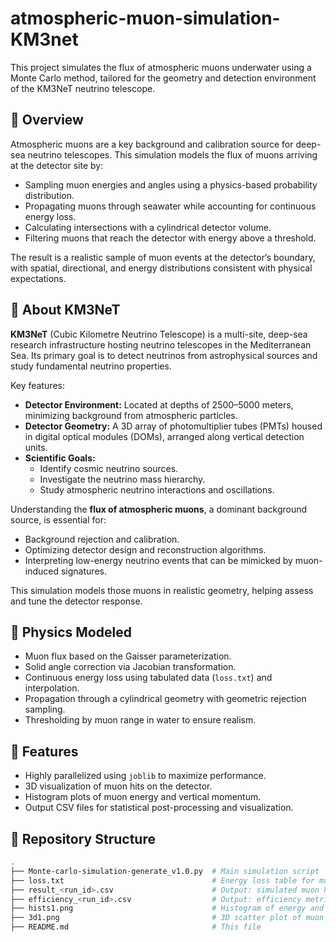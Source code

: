 # atmospheric-muon-simulation-KM3net

This project simulates the flux of atmospheric muons underwater using a Monte Carlo method, tailored for the geometry and detection environment of the KM3NeT neutrino telescope.


## 📌 Overview

Atmospheric muons are a key background and calibration source for deep-sea neutrino telescopes. This simulation models the flux of muons arriving at the detector site by:
- Sampling muon energies and angles using a physics-based probability distribution.
- Propagating muons through seawater while accounting for continuous energy loss.
- Calculating intersections with a cylindrical detector volume.
- Filtering muons that reach the detector with energy above a threshold.

The result is a realistic sample of muon events at the detector’s boundary, with spatial, directional, and energy distributions consistent with physical expectations.


## 🌊 About KM3NeT

**KM3NeT** (Cubic Kilometre Neutrino Telescope) is a multi-site, deep-sea research infrastructure hosting neutrino telescopes in the Mediterranean Sea. Its primary goal is to detect neutrinos from astrophysical sources and study fundamental neutrino properties.

Key features:
- **Detector Environment:** Located at depths of 2500–5000 meters, minimizing background from atmospheric particles.
- **Detector Geometry:** A 3D array of photomultiplier tubes (PMTs) housed in digital optical modules (DOMs), arranged along vertical detection units.
- **Scientific Goals:**
  - Identify cosmic neutrino sources.
  - Investigate the neutrino mass hierarchy.
  - Study atmospheric neutrino interactions and oscillations.

Understanding the **flux of atmospheric muons**, a dominant background source, is essential for:
- Background rejection and calibration.
- Optimizing detector design and reconstruction algorithms.
- Interpreting low-energy neutrino events that can be mimicked by muon-induced signatures.

This simulation models those muons in realistic geometry, helping assess and tune the detector response.

## 🧠 Physics Modeled

- Muon flux based on the Gaisser parameterization.
- Solid angle correction via Jacobian transformation.
- Continuous energy loss using tabulated data (`loss.txt`) and interpolation.
- Propagation through a cylindrical geometry with geometric rejection sampling.
- Thresholding by muon range in water to ensure realism.

## 🔧 Features

- Highly parallelized using `joblib` to maximize performance.
- 3D visualization of muon hits on the detector.
- Histogram plots of muon energy and vertical momentum.
- Output CSV files for statistical post-processing and visualization.

## 📂 Repository Structure

```bash
.
├── Monte-carlo-simulation-generate_v1.0.py  # Main simulation script
├── loss.txt                                 # Energy loss table for muons in seawater
├── result_<run_id>.csv                      # Output: simulated muon hits
├── efficiency_<run_id>.csv                  # Output: efficiency metrics (optional)
├── hists1.png                               # Histogram of energy and direction
├── 3d1.png                                  # 3D scatter plot of muon hits
├── README.md                                # This file
